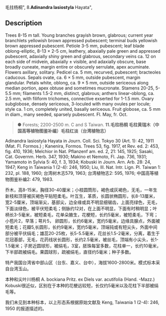 毛拄杨桐",
8.**Adinandra lasiostyla** Hayata",

## Description
Trees 8-15 m tall. Young branches grayish brown, glabrous; current year branchlets yellowish brown appressed pubescent; terminal buds yellowish brown appressed pubescent. Petiole 3-5 mm, pubescent; leaf blade oblong-elliptic, 8-13 × 2-5 cm, leathery, abaxially pale green and appressed pubescent, adaxially shiny green and glabrous, secondary veins ca. 12 on each side of midvein, abaxially ± visible, and adaxially obscure, base broadly cuneate, margin entire or obscurely serrulate, apex acuminate. Flowers axillary, solitary. Pedicel ca. 5 mm, recurved, pubescent; bracteoles caducous. Sepals ovate, ca. 6 × 5 mm, outside pubescent, margin glandular. Petals white, oblong, ca. 9 × 5 mm, outside sericeous along median portion, apex obtuse and sometimes mucronate. Stamens 20-25, 5-5.5 mm; filaments 1.5-2 mm, distinct, glabrous; anthers linear-oblong, ca. 2.5 mm, with filiform trichomes, connective exserted for 1-1.5 mm. Ovary subglobose, densely sericeous, 3-loculed with many ovules per locule; style ca. 1 cm, completely united, basally sericeous. Fruit globose, ca. 5 mm in diam., many seeded, sparsely pubescent. Fl. May, fr. Oct.

> ●  Forests; 2200-2500 m. C and S Taiwan.
**11.毛柱杨桐 毛柱黄瑞木（中国高等植物图鉴补编）毛柱红淡（台湾植物志）**

Adinandra lasiostyla Hayata in Journ. Coll. Sci. Tokyo 30 (Art. 1): 42, 1911 (Mat. Fl. Formos.) ; Kanenira, Formos. Trees 53, fig. 1917, et Rev. ed. 2: 453, fig. 410, 1936; Melchior in Nat. Pflanzenf am. ed. 2, 21: 145, 1925; Sasaki, Cat. Governm. Herb. 347, 1930; Makino et Nemoto, Fl. Jap. 736, 1931; Yamamoto in Sylvia 5: 40, f. 3, 1934; Kobuski in Journ. Arn. Arb. 28: 24, 1947; Keng in Taiwania 1 (2-4): 246, 1950; Liu, Ill. Nat. Intr. Lign. Pl. Taiwan 1: 232, pl. 188, 1960; 台湾树木志579, 1963; 台湾植物志2: 595, 1976; 中国高等植物图鉴补编2: 479, 1983.

乔木，高8-15米，胸径30-40厘米；小枝圆筒形，褐色或灰褐色，无毛，一年生新枝和顶芽被灰褐色平贴短柔毛。叶互生，革质，长圆状椭圆形，长8-13厘米，宽2-5厘米，顶端渐尖，基部尖，边全缘或具不明显细锯齿，上面亮绿色，无毛，下面淡绿色，被平伏短柔毛；侧脉约12对，在上面不明显，下面有时稍明显；叶柄长3-5毫米，被短柔毛，花单朵腋生，花梗短，长约5毫米，被短柔毛，下弯；小苞片2，早落；萼片5， 卵圆形，长约6毫米，宽约5毫米，边缘具腺点，外面被短柔毛；花瓣5,长圆形，长约9毫米，宽约5毫米，顶端钝或有短尖头，外面中间部分被平伏绢毛；雄蕊20-25枚，长5-5.5毫米，花丝长1.5-2毫米，分离，着生于花冠基部，无毛，花药线状长圆形，长约2.5毫米，被丝毛，顶端有小尖头，长1-1.5毫米；子房近圆球形，被绢毛，3室，胚珠每室多数，花柱单一，长约10毫米，下半部疏被绢毛。果圆球形，疏被绢毛，直径约5毫米；种子多数。

特产我国台湾省中部山区（台东、嘉义、台中），海拔1600-2800米。模式标本采自台湾玉山。

本种和尖叶川杨桐 A. bockiana Pritz. ex Diels var. acutifolia (Hand. -Mazz.) Kobuski很近似，区别在于本种的花梗远较短，长仅约5毫米以及花柱下半部被绢毛等。

我们未见到本种标本，以上形态系根据原始文献及 Keng, Taiwania 1 (2-4): 246, 1950 的报道描述的。
